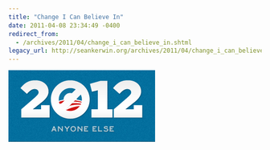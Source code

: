 ```yaml
---
title: "Change I Can Believe In"
date: 2011-04-08 23:34:49 -0400
redirect_from:
  - /archives/2011/04/change_i_can_believe_in.shtml
legacy_url: http://seankerwin.org/archives/2011/04/change_i_can_believe_in.shtml
---
```

![](/assets/nobama2012.png)
